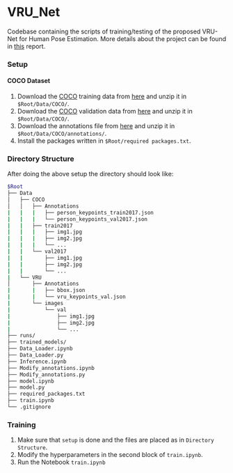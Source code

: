 # VRU_Net
Codebase containing the scripts of training/testing of the proposed VRU-Net for Human Pose Estimation. More details about the project can be found in [this](https://docs.google.com/document/d/1WAAjlRcaQkftHq1hMvORNOwW4jbvuTLPxICMzBCF44Q/edit?usp=sharing) report.

### Setup
#### COCO Dataset
  1. Download the [COCO](https://cocodataset.org/#download) training data from [here](http://images.cocodataset.org/zips/train2017.zip) and unzip it in `$Root/Data/COCO/`. 
  2. Download the [COCO](https://cocodataset.org/#download) validation data from [here](http://images.cocodataset.org/zips/val2017.zip) and unzip it in `$Root/Data/COCO/`.
  3. Download the annotations file from [here](http://images.cocodataset.org/annotations/annotations_trainval2017.zip) and unzip it in `$Root/Data/COCO/annotations/`.
  4. Install the packages written in `$Root/required packages.txt`.
### Directory Structure
After doing the above setup the directory should look like:
```bash
$Root
├── Data
│   ├── COCO
│   │   ├── Annotations
|   |   |   ├── person_keypoints_train2017.json
|   |   |   └── person_keypoints_val2017.json
|   |   ├── train2017
|   |   |   ├── img1.jpg
|   |   |   ├── img2.jpg
|   |   |   └── ...
|   |   └── val2017
|   |       ├── img1.jpg
|   |       ├── img2.jpg
|   |       └── ...
|   └── VRU
│       ├── Annotations
|       |   ├── bbox.json
|       |   └── vru_keypoints_val.json
|       └── images
|           └── val
|               ├── img1.jpg
|               ├── img2.jpg
|               └── ...
├── runs/
├── trained_models/
├── Data_Loader.ipynb
├── Data_Loader.py
├── Inference.ipynb
├── Modify_annotations.ipynb
├── Modify_annotations.py
├── model.ipynb
├── model.py
├── required_packages.txt
├── train.ipynb
└── .gitignore
```
### Training
   1. Make sure that `setup` is done and the files are placed as in `Directory Structure`.
   2. Modify the hyperparameters in the second block of `train.ipynb`.
   3. Run the Notebook `train.ipynb`
